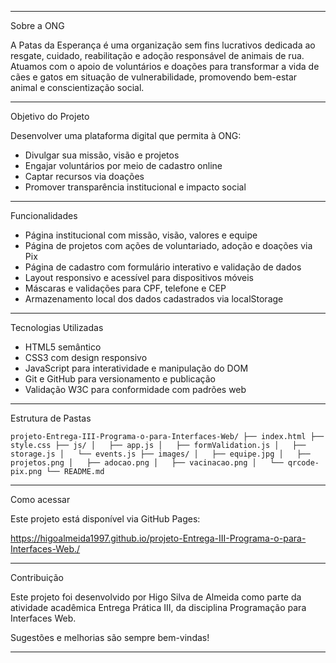
---

  Sobre a ONG

A Patas da Esperança é uma organização sem fins lucrativos dedicada ao resgate, cuidado, reabilitação e adoção responsável de animais de rua. Atuamos com o apoio de voluntários e doações para transformar a vida de cães e gatos em situação de vulnerabilidade, promovendo bem-estar animal e conscientização social.

---

  Objetivo do Projeto

Desenvolver uma plataforma digital que permita à ONG:

- Divulgar sua missão, visão e projetos
- Engajar voluntários por meio de cadastro online
- Captar recursos via doações
- Promover transparência institucional e impacto social

---

  Funcionalidades

- Página institucional com missão, visão, valores e equipe
- Página de projetos com ações de voluntariado, adoção e doações via Pix
- Página de cadastro com formulário interativo e validação de dados
- Layout responsivo e acessível para dispositivos móveis
- Máscaras e validações para CPF, telefone e CEP
- Armazenamento local dos dados cadastrados via localStorage

---

  Tecnologias Utilizadas

- HTML5 semântico
- CSS3 com design responsivo
- JavaScript para interatividade e manipulação do DOM
- Git e GitHub para versionamento e publicação
- Validação W3C para conformidade com padrões web

---

  Estrutura de Pastas

`
projeto-Entrega-III-Programa-o-para-Interfaces-Web/
├── index.html
├── style.css
├── js/
│   ├── app.js
│   ├── formValidation.js
│   ├── storage.js
│   └── events.js
├── images/
│   ├── equipe.jpg
│   ├── projetos.png
│   ├── adocao.png
│   ├── vacinacao.png
│   └── qrcode-pix.png
└── README.md
`

---

  Como acessar

Este projeto está disponível via GitHub Pages:

https://higoalmeida1997.github.io/projeto-Entrega-III-Programa-o-para-Interfaces-Web./

---

  Contribuição

Este projeto foi desenvolvido por Higo Silva de Almeida como parte da atividade acadêmica Entrega Prática III, da disciplina Programação para Interfaces Web.

Sugestões e melhorias são sempre bem-vindas!

---

